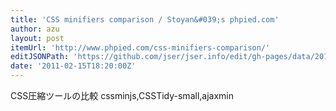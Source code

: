 ```yaml
---
title: 'CSS minifiers comparison / Stoyan&#039;s phpied.com'
author: azu
layout: post
itemUrl: 'http://www.phpied.com/css-minifiers-comparison/'
editJSONPath: 'https://github.com/jser/jser.info/edit/gh-pages/data/2011/02/index.json'
date: '2011-02-15T18:20:00Z'
---
```

CSS圧縮ツールの比較
cssminjs,CSSTidy-small,ajaxmin
